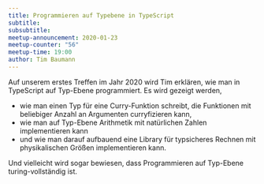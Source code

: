 ```yaml
---
title: Programmieren auf Typebene in TypeScript
subtitle:
subsubtitle:
meetup-announcement: 2020-01-23
meetup-counter: "56"
meetup-time: 19:00
author: Tim Baumann
---
```


Auf unserem erstes Treffen im Jahr 2020 wird Tim erklären, wie man in TypeScript auf Typ-Ebene programmiert. Es wird gezeigt werden,

* wie man einen Typ für eine Curry-Funktion schreibt, die Funktionen mit beliebiger Anzahl an Argumenten curryfizieren kann,
* wie man auf Typ-Ebene Arithmetik mit natürlichen Zahlen implementieren kann
* und wie man darauf aufbauend eine Library für typsicheres Rechnen mit physikalischen Größen implementieren kann.

Und vielleicht wird sogar bewiesen, dass Programmieren auf Typ-Ebene turing-vollständig ist.

